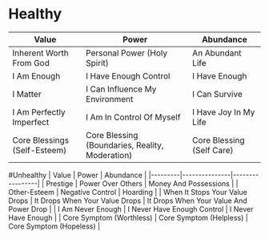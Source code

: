 # Healthy
| Value | Power | Abundance |
|---------|---------------|-----------------|
| Inherent Worth From God | Personal Power (Holy Spirit) | An Abundant Life  |
| I Am Enough   | I Have Enough Control | I Have Enough |
| I Matter   | I Can Influence My Environment | I Can Survive |
| I Am Perfectly Imperfect | I Am In Control Of Myself | I Have Joy In My Life |
| Core Blessings (Self-Esteem) | Core Blessing (Boundaries, Reality, Moderation) | Core Blessing (Self Care) |

#Unhealthy
| Value | Power | Abundance |
|---------|---------------|-----------------|
| Prestige | Power Over Others | Money And Possessions  |
| Other-Esteem | Negative Control | Hoarding |
| When It Stops Your Value Drops | It Drops When Your Value Drops | It Drops When Your Value And Power Drop |
| I Am Never Enough | I Never Have Enough Control | I Never Have Enough |
| Core Symptom (Worthless) | Core Symptom (Helpless) | Core Symptom (Hopeless) |

